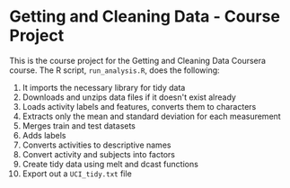 # Getting and Cleaning Data - Course Project

This is the course project for the Getting and Cleaning Data Coursera course. The R script, `run_analysis.R`, does the following:

1. It imports the necessary library for tidy data
2. Downloads and unzips data files if it doesn't exist already
3. Loads activity labels and features, converts them to characters
4. Extracts only the mean and standard deviation for each measurement
5. Merges train and test datasets
6. Adds labels
7. Converts activities to descriptive names
8. Convert activity and subjects into factors
9. Create tidy data using melt and dcast functions
10. Export out a `UCI_tidy.txt` file
